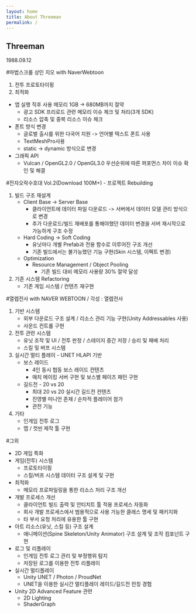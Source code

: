 ```yaml
---
layout: home
title: About Threeman
permalink: /
---
```


## Threeman
1988.09.12


#마법스크롤 상인 지오 with NaverWebtoon

1. 전투 프로토타이핑
2. 최적화
- 앱 실행 직후 사용 메모리 1GB -> 680MB까지 절약
	- 광고 SDK 프리로드 관련 메모리 이슈 체크 및 처리(3개 SDK)
	- 리소스 압축 및 중복 리소스 이슈 체크
- 폰트 방식 변경
	- 글로벌 출시를 위한 다국어 지원 -> 언어별 텍스트 폰트 사용
	- TextMeshPro사용
	- static -> dynamic 방식으로 변경
- 그래픽 API
	- Vulcan / OpenGL2.0 / OpenGL3.0 우선순위에 따른 퍼포먼스 차이 이슈 확인 및 해결


#전자오락수호대 Vol.2(Download 100M+) - 프로젝트 Rebuilding

1. 빌드 구조 재설계 
	- Client Base -> Server Base
		- 클라이언트에 데이터 파일 다운로드 -> 서버에서 데이터 모델 관리 방식으로 변경
		- 추가 다운로드/빌드 재배포를 통해야했던 데이터 변경을 서버 재시작으로 가능하게 구조 수정
	- Hard Coding -> Soft Coding
		- 유닛마다 개별 Prefab과 전용 함수로 이루어진 구조 개선
		- 기존 빌드에서는 불가능했던 기능 구현(Skin 시스템,  이펙트 변경)
	- Optimization
		- Resource Management / Object Pooling 
			- 기존 빌드 대비 메모리 사용량 30% 절약 달성
2. 기존 시스템 Refactoring
	- 기존 게임 시스템 / 컨텐츠 재구현


#열렙전사 with NAVER WEBTOON / 각성 : 열렙전사

1. 기반 시스템
	- 외부 다운로드 구조 설계 / 리소스 관리 기능 구현(Unity Addressables 사용)
	- 사운드 컨트롤 구현
2. 전투 관련 시스템 
	- 유닛 조작 및 UI / 전투 판정 / 스테이지 중간 저장 / 승리 및 패배 처리
	- 스킬 및 버프 시스템
3. 실시간 멀티 플레이 - UNET HLAPI 기반
	- 보스 레이드
		- 4인 동시 협동 보스 레이드 컨텐츠
		- 매치 메이킹 서버 구현 및 보스별 페이즈 패턴 구현
	- 길드전 - 20 vs 20
		- 최대 20 vs 20 실시간 길드전 컨텐츠
		- 진영별 미니언 존재 / 순차적 플레이어 참가
		- 관전 기능
4. 기타
	- 인게임 전투 로그
	- 맵 / 컷씬 제작 툴 구현


#그외
- 2D 게임 특화
- 게임(전투) 시스템
	- 프로토타이핑 
	- 스킬/버프 시스템 데이터 구조 설계 및 구현
- 최적화
	- 메모리 프로파일링을 통한 리소스 처리 구조 개선
- 개발 프로세스 개선
	- 클라이언트 빌드 출력 및 안티치트 툴 적용 프로세스 자동화
	- 회사 개발 프로세스에서 범용적으로 사용 가능한 클래스 명세 및 패키지화
	- 타 부서 요청 처리에 유용한 툴 구현
- 아트 리소스(유닛, 스킬 등) 구조 설계
	- 애니메이션(Spine Skeleton/Unity Animator) 구조 설계 및 조작 컴포넌트 구현
- 로그 및 리플레이
	- 인게임 전투 로그 관리 및 부정행위 탐지
	- 저장된 로그를 이용한 전투 리플레이
- 실시간 멀티플레이
	- Unity UNET / Photon / ProudNet
	- UNET을 이용한 실시간 멀티플레이 레이드/길드전 런칭 경험
- Unity 2D Advanced Feature 관련
	- 2D Lighting
	- ShaderGraph